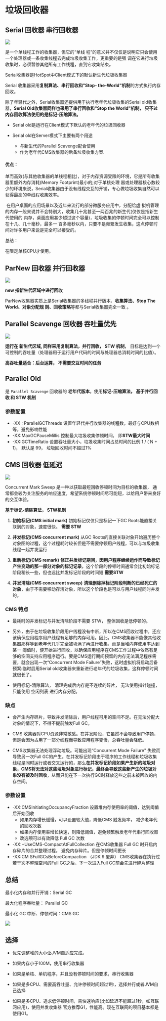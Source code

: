 # 垃圾回收器

## Serial 回收器 串行回收器

![](https://tva1.sinaimg.cn/large/007S8ZIlly1gewnwf8vbfj30rj05fjtl.jpg)

是一个单线程工作的收集器，但它的“单线 程”的意义并不仅仅是说明它只会使用一个处理器或一条收集线程去完成垃圾收集工作，更重要的是强 调在它进行垃圾收集时，必须暂停其他所有工作线程，直到它收集结束。

Serial收集器是HotSpot中Client模式下的默认新生代垃圾收集器

Serial 收集器采用**复制算法、串行回收和"Stop- the-World"机制**的方式执行内存回收。

除了年轻代之外，Serial收集器还提供用于执行老年代垃圾收集的Serial old收集器，**Serial Old收集器同样也采用了串行回收和"Stop the World"机制， 只不过内存回收算法使用的是标记-压缩算法。**

- Serial old是运行在Client模式下默认的老年代的垃圾回收器

- Serial old在Server模式下主要有两个用途
    - 与新生代的Parallel Scavenge配合使用
    - 作为老年代CMS收集器的后备垃圾收集方案.

#### 优点：

​	单而高效(与其他收集器的单线程相比)，对于内存资源受限的环境，它是所有收集器里额外内存消耗(Memory Footprint)最小的;对于单核处理 器或处理器核心数较少的环境来说，Serial收集器由于没有线程交互的开销，专心做垃圾收集自然可以 获得最高的单线程收集效率。

​	在用户桌面的应用场景以及近年来流行的部分微服务应用中，分配给虚 拟机管理的内存一般来说并不会特别大，收集几十兆甚至一两百兆的新生代(仅仅是指新生代使用的 内存，桌面应用甚少超过这个容量)，垃圾收集的停顿时间完全可以控制在十几、几十毫秒，最多一 百多毫秒以内，只要不是频繁发生收集，这点停顿时间对许多用户来说是完全可以接受的。

总结：

在限定单核CPU才使用。



## ParNew 回收器 并行回收器

![](https://tva1.sinaimg.cn/large/007S8ZIlly1gewnw0u2zlj30ru05m415.jpg)

**new 指新生代区域中进行回收**

ParNew收集器实质上是Serial收集器的多线程并行版本，**收集算法、Stop The World、对象分配规 则、回收策略**等都与Serial收集器完全一致 。



## Parallel Scavenge 回收器 吞吐量优先

![](https://tva1.sinaimg.cn/large/007S8ZIlly1gewnvoothwj30sn05igob.jpg)

**运行在 **新生代区域**, 同样采用复制算法，并行回收， STW 机制**， 目标是达到一个可控制的吞吐量（处理器用于运行用户代码的时间与处理器总消耗时间的比值）。

**高吞吐量适合：后台运算， 不需要交互时间的任务**



## Parallel Old

是 `Parallel Scavenge` 回收器的 **老年代版本**。使用**标记-压缩算法， 基于并行回收 和 STW 机制**

### 参数配置

- -XX : ParallelGCThreads
    设置年轻代并行收集器的线程数，最好与CPU数相等，避免影响性能
- -XX:MaxGCPauseMillis
    控制最大垃圾收集停顿时间， 即**STW最大时间**
- -XX:GCTimeRatio
    设置吞吐量大小，垃圾收集时间占总时间的比例  1 / ( N + 1)， 默认是 99， 垃圾回收时间不超过1%



## CMS 回收器 低延迟

![](https://tva1.sinaimg.cn/large/007S8ZIlly1gewnridt3xj30rp05f789.jpg)

Concurrent Mark Sweep 是一种以获取最短回收停顿时间为目标的收集器， 通常都会较为关注服务的响应速度，希望系统停顿时间尽可能短，以给用户带来良好的交互体验。

**基于标记-清除算法， STW机制**

1. **初始标记(CMS initial mark)** 
    初始标记仅仅只是标记一下GC Roots能直接关联到的对象，速度很快。
    **需要 STW**

2. **并发标记(CMS concurrent mark)** 
    从GC Roots的直接关联对象开始遍历整个对象图的过程，这个过程耗时较长但是不需要停顿用户线程，可以与垃圾收集线程一起并发运行

3. **重新标记(CMS remark)** 
    **修正并发标记期间，因用户程序继续运作而导致标记产生变动的那一部分对象的标记记录**，这个阶段的停顿时间通常会比初始标记阶段稍长一些，但也远比并发标记阶段的时间短
    **需要STW**

4. **并发清除(CMS concurrent sweep)**
    **清理删除掉标记阶段判断的已经死亡的对象**，由于不需要移动存活对象，所以这个阶段也是可以与用户线程同时并发的。

### CMS 特点

- 最耗时的并发标记与并发清除阶段不需要 STW， 整体回收是低停顿的。

- 另外，由于在垃圾收集阶段用户线程没有中断，所以在CMS回收过程中，还应该确保应用程序用户线程有足够的内存可用。因此，CMS收集器不能像其他收集器那样等到老年代几乎完全被填满了再进行收集，而是当堆内存使用率达到某一 阈值时，便开始进行回收，以确保应用程序在CMS工作过程中依然有足够的空间支持应用程序运行。要是CMS运行期间预留的内存无法满足程序需要，就会出现一次“Concurrent Mode Failure”失败，这时虚拟机将启动后备预案:临时启用Serial old收集器来重新进行老年代的垃圾收集，这样停顿时间就很长了。

- 使用标记-清除算法， 清理完成后内存是不连续的碎片， 无法使用指针碰撞， 只能使用 空闲列表 进行内存分配。

### 缺点

- 会产生内存碎片，导致并发清除后，用户线程可用的空间不足。在无法分配大对象的情况下，不得不提前触发Full GC。

- CMS 收集器对CPU资源非常敏感。在并发阶段，它虽然不会导致用户停顿，但是会因为占用了一部分线程而导致应用程序变慢，总吞吐量会降低。

- CMS收集器无法处理浮动垃圾。可能出现“Concurrent Mode Failure" 失败而导致另一次Full GC的产生。在并发标记阶段由于程序的工作线程和垃圾收集线程是同时运行或者交叉运行的，那么**在并发标记阶段如果产生新的垃圾对象，CMS将无法对这些垃圾对象进行标记，最终会导致这些新产生的垃圾对象没有被及时回收**，从而只能在下一次执行GC时释放这些之前未被回收的内存空间。

### 参数设置

- -XX:CMSInitiatingOccupancyFraction 
    设置堆内存使用率的阈值，达到阈值后开始回收
    - 如果内存增长缓慢，可以设置较大值，降低CMS 触发频率， 减少老年代的回收次数
    - 如果内存使用率增长快速，则降低阈值，避免频繁触发老年代串行回收器
    - 改选项可以有效降低 Full GC 次数
- -XX:+UseCMS-CompactAtFullCollection
    在CMS收集器 Full GC 时开启内存碎片的合并整理过程， 避免内存碎片。但是停顿时间更长
- -XX:CM SFullGCsBeforeCompaction （JDK 9 废弃）
    CMS收集器在执行过若干次不整理空间的Full GC之后，下一次进入Full GC前会先进行碎片整理

## 总结

最小化内存和并行开销：Serial GC

最大化程序吞吐量： Parallel GC

最小化 GC 中断、停顿时间：CMS GC



![](https://tva1.sinaimg.cn/large/007S8ZIlly1gexttohjjyj31i80dq7wh.jpg)



## 选择

- 优先调整堆的大小让JVM自适应完成。

- 如果内存小于100M，使用串行收集器

- 如果是单核、单机程序，并且没有停顿时间的要求，串行收集器

- 如果是多CPU、需要高吞吐量、允许停顿时间超过1秒，选择并行或者JVM自己选择

- 如果是多CPU、追求低停顿时间，需快速响应(比如延迟不能超过1秒，如互联网应用)，使用并发收集器
    官方推荐G1，性能高。现在互联网的项目基本都是使用G1。